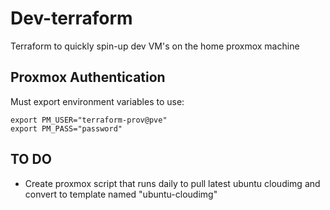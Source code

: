 # Dev-terraform

Terraform to quickly spin-up dev VM's on the home proxmox machine

## Proxmox Authentication
Must export environment variables to use:
```
export PM_USER="terraform-prov@pve"
export PM_PASS="password"
```

## TO DO
- Create proxmox script that runs daily to pull latest ubuntu cloudimg and convert to template named "ubuntu-cloudimg"
